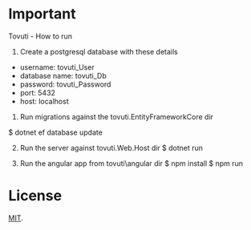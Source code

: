 # Important
Tovuti - How to run

1. Create a postgresql database with these details
- username: tovuti_User
- database name: tovuti_Db
- password: tovuti_Password
- port: 5432
- host: localhost 
1. Run migrations against the tovuti.EntityFrameworkCore dir 

$ dotnet ef database update

2. Run the server against tovuti.Web.Host dir
$ dotnet run

3. Run the angular app from tovuti\angular dir
$ npm install
$ npm run
# License

[MIT](LICENSE).
